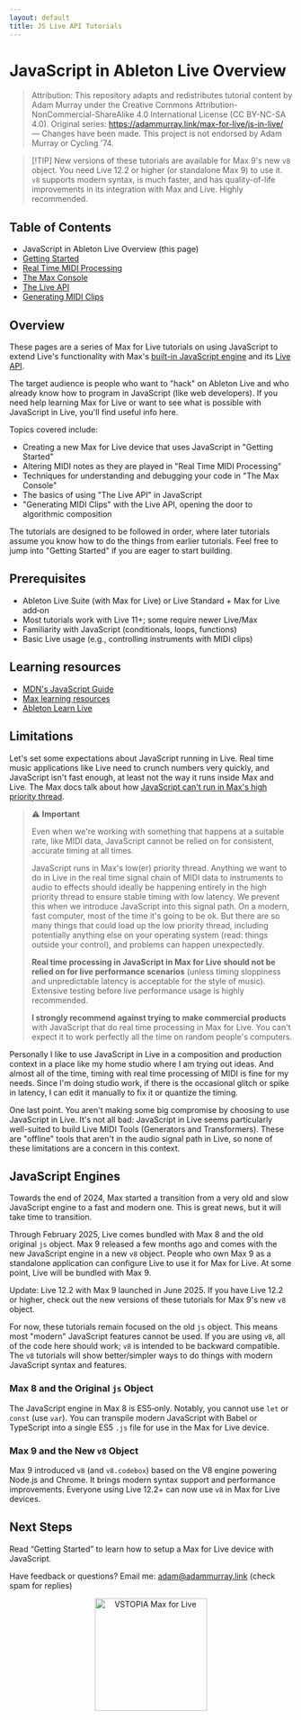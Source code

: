 ```yaml
---
layout: default
title: JS Live API Tutorials
---
```


# JavaScript in Ableton Live Overview

> Attribution: This repository adapts and redistributes tutorial content by Adam Murray under the Creative Commons Attribution-NonCommercial-ShareAlike 4.0 International License (CC BY-NC-SA 4.0). Original series: https://adammurray.link/max-for-live/js-in-live/ — Changes have been made. This project is not endorsed by Adam Murray or Cycling '74.

> <span class="tip-marker">[!TIP]</span> New versions of these tutorials are available for Max 9's new `v8` object. You need Live 12.2 or higher (or standalone Max 9) to use it. `v8` supports modern syntax, is much faster, and has quality-of-life improvements in its integration with Max and Live. Highly recommended.

## Table of Contents

- JavaScript in Ableton Live Overview (this page)
- [Getting Started](/JS-Live-API/docs/01-Getting%20Started.html)
- [Real Time MIDI Processing](/JS-Live-API/docs/02-Realtime%20MIDI.html)
- [The Max Console](/JS-Live-API/docs/03-The%20Max%20Console.html)
- [The Live API](/JS-Live-API/docs/04-The%20Live%20API.html)
- [Generating MIDI Clips](/JS-Live-API/docs/05-Generating%20MIDI%20Clips.html)

## Overview

These pages are a series of Max for Live tutorials on using JavaScript to extend Live's functionality with Max's [built-in JavaScript engine](https://docs.cycling74.com/legacy/max8/vignettes/javascriptinmax) and its [Live API](https://docs.cycling74.com/legacy/max8/vignettes/jsliveapi).

The target audience is people who want to "hack" on Ableton Live and who already know how to program in JavaScript (like web developers). If you need help learning Max for Live or want to see what is possible with JavaScript in Live, you'll find useful info here.

Topics covered include:

- Creating a new Max for Live device that uses JavaScript in "Getting Started"
- Altering MIDI notes as they are played in "Real Time MIDI Processing"
- Techniques for understanding and debugging your code in "The Max Console"
- The basics of using "The Live API" in JavaScript
- "Generating MIDI Clips" with the Live API, opening the door to algorithmic composition

The tutorials are designed to be followed in order, where later tutorials assume you know how to do the things from earlier tutorials. Feel free to jump into "Getting Started" if you are eager to start building.

## Prerequisites

- Ableton Live Suite (with Max for Live) or Live Standard + Max for Live add‑on
- Most tutorials work with Live 11+; some require newer Live/Max
- Familiarity with JavaScript (conditionals, loops, functions)
- Basic Live usage (e.g., controlling instruments with MIDI clips)

## Learning resources

- [MDN's JavaScript Guide](https://developer.mozilla.org/docs/Web/JavaScript/Guide)
- [Max learning resources](https://cycling74.com/learn)
- [Ableton Learn Live](https://www.ableton.com/live/learn-live/)

## Limitations

Let's set some expectations about JavaScript running in Live. Real time music applications like Live need to crunch numbers very quickly, and JavaScript isn't fast enough, at least not the way it runs inside Max and Live. The Max docs talk about how [JavaScript can't run in Max's high priority thread](https://docs.cycling74.com/max8/vignettes/jsliveapi#The_LiveAPI_Object_and_the_Scheduler).

<blockquote class="warning">⚠️ <strong>Important</strong>
<p>Even when we're working with something that happens at a suitable rate, like MIDI data, JavaScript cannot be relied on for consistent, accurate timing at all times.</p>
<p>JavaScript runs in Max's low(er) priority thread. Anything we want to do in Live in the real time signal chain of MIDI data to instruments to audio to effects should ideally be happening entirely in the high priority thread to ensure stable timing with low latency. We prevent this when we introduce JavaScript into this signal path. On a modern, fast computer, most of the time it's going to be ok. But there are so many things that could load up the low priority thread, including potentially anything else on your operating system (read: things outside your control), and problems can happen unexpectedly.</p>
<p><strong>Real time processing in JavaScript in Max for Live should not be relied on for live performance scenarios</strong> (unless timing sloppiness and unpredictable latency is acceptable for the style of music). Extensive testing before live performance usage is highly recommended.</p>
<p><strong>I strongly recommend against trying to make commercial products</strong> with JavaScript that do real time processing in Max for Live. You can't expect it to work perfectly all the time on random people's computers.</p>
</blockquote>

Personally I like to use JavaScript in Live in a composition and production context in a place like my home studio where I am trying out ideas. And almost all of the time, timing with real time processing of MIDI is fine for my needs. Since I'm doing studio work, if there is the occasional glitch or spike in latency, I can edit it manually to fix it or quantize the timing.

One last point. You aren't making some big compromise by choosing to use JavaScript in Live. It's not all bad: JavaScript in Live seems particularly well-suited to build Live MIDI Tools (Generators and Transformers). These are "offline" tools that aren't in the audio signal path in Live, so none of these limitations are a concern in this context.

## JavaScript Engines

Towards the end of 2024, Max started a transition from a very old and slow JavaScript engine to a fast and modern one. This is great news, but it will take time to transition.

Through February 2025, Live comes bundled with Max 8 and the old original `js` object. Max 9 released a few months ago and comes with the new JavaScript engine in a new `v8` object. People who own Max 9 as a standalone application can configure Live to use it for Max for Live. At some point, Live will be bundled with Max 9.

Update: Live 12.2 with Max 9 launched in June 2025. If you have Live 12.2 or higher, check out the new versions of these tutorials for Max 9's new `v8` object.

For now, these tutorials remain focused on the old `js` object. This means most "modern" JavaScript features cannot be used. If you are using `v8`, all of the code here should work; `v8` is intended to be backward compatible. The `v8` tutorials will show better/simpler ways to do things with modern JavaScript syntax and features.

### Max 8 and the Original `js` Object

The JavaScript engine in Max 8 is ES5‑only. Notably, you cannot use `let` or `const` (use `var`). You can transpile modern JavaScript with Babel or TypeScript into a single ES5 `.js` file for use in the Max for Live device.

### Max 9 and the New `v8` Object

Max 9 introduced `v8` (and `v8.codebox`) based on the V8 engine powering Node.js and Chrome. It brings modern syntax support and performance improvements. Everyone using Live 12.2+ can now use `v8` in Max for Live devices.

## Next Steps

Read “Getting Started” to learn how to setup a Max for Live device with JavaScript.

Have feedback or questions? Email me: <a href="mailto:adam@adammurray.link">adam@adammurray.link</a> (check spam for replies)

<p align="center">
  <img src="https://vstopia.com/VSTOPIA_MEDIA/VSTOPIA-max-for-live-logo.png" alt="VSTOPIA Max for Live" width="200" />
</p>


